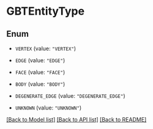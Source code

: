 # GBTEntityType

## Enum


* `VERTEX` (value: `"VERTEX"`)

* `EDGE` (value: `"EDGE"`)

* `FACE` (value: `"FACE"`)

* `BODY` (value: `"BODY"`)

* `DEGENERATE_EDGE` (value: `"DEGENERATE_EDGE"`)

* `UNKNOWN` (value: `"UNKNOWN"`)


[[Back to Model list]](../README.md#documentation-for-models) [[Back to API list]](../README.md#documentation-for-api-endpoints) [[Back to README]](../README.md)


